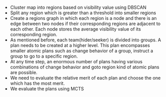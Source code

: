 * Cluster map into regions based on visibility value using DBSCAN
* Split any region which is greater than a threshold into smaller regions
* Create a regions graph in which each region is a node and there is an edge between two nodes if their corresponding regions are adjacent to each other. Each node stores the average visibility value of its corresponding region.
* As mentioned before, each team(hider/seeker) is divided into groups. A plan needs to be created at a higher level. This plan encompasses smaller atomic plans such as change behavior of a group, instruct a group to go to a specific region.
* At any time step, an enormous number of plans having various combinations of change behavior and goto region kind of atomic plans are possible.
* We need to evaluate the relative merit of each plan and choose the one which has the most merit.
* We evaluate the plans using MCTS